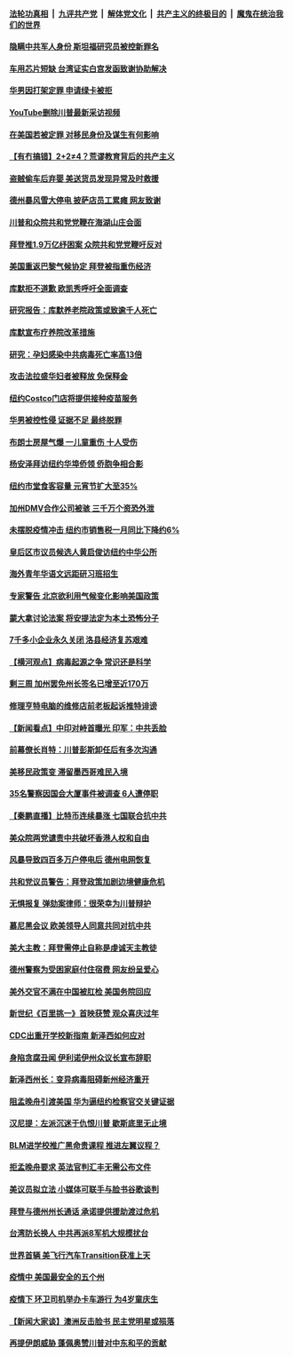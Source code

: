 

####  [法轮功真相](../../../../basic/blob/master/README.md?t=02210331) &nbsp;|&nbsp; [九评共产党](../../../../9ping.md/blob/master/README.md?t=02210331) &nbsp;|&nbsp; [解体党文化](../../../../jtdwh.md/blob/master/README.md?t=02210331)  &nbsp;|&nbsp; [共产主义的终极目的](../../../../gczydzjmd.md/blob/master/README.md?t=02210331) &nbsp;|&nbsp; [魔鬼在统治我们的世界](../../../../mgztzwmdsj.md/blob/master/README.md?t=02210331) 

#### [隐瞒中共军人身份 斯坦福研究员被控新罪名](../pages/nsc412/n12764446.md?t=02210331) 

#### [车用芯片短缺 台湾证实白宫发函致谢协助解决](../pages/nsc412/n12764453.md?t=02210331) 

#### [华男因打架定罪 申请绿卡被拒](../pages/nsc412/n12763826.md?t=02210331) 

#### [YouTube删除川普最新采访视频](../pages/nsc412/n12764450.md?t=02210331) 

#### [在美国若被定罪 对移民身份及谋生有何影响](../pages/nsc412/n12763851.md?t=02210331) 

#### [【有冇搞错】2+2≠4？荒谬教育背后的共产主义](../pages/nsc412/n12763590.md?t=02210331) 

#### [盗贼偷车后弃婴 美送货员发现异常及时救援](../pages/nsc412/n12763686.md?t=02210331) 

#### [德州暴风雪大停电 披萨店员工累瘫 网友致谢](../pages/nsc412/n12764238.md?t=02210331) 

#### [川普和众院共和党党鞭在海湖山庄会面](../pages/nsc412/n12763295.md?t=02210331) 

#### [拜登推1.9万亿纾困案 众院共和党党鞭吁反对](../pages/nsc412/n12764054.md?t=02210331) 

#### [美国重返巴黎气候协定 拜登被指重伤经济](../pages/nsc412/n12763889.md?t=02210331) 

#### [库默拒不道歉 欧凯秀呼吁全面调查](../pages/nsc412/n12763800.md?t=02210331) 

#### [研究报告：库默养老院政策或致逾千人死亡](../pages/nsc412/n12763805.md?t=02210331) 

#### [库默宣布疗养院改革措施](../pages/nsc412/n12763803.md?t=02210331) 

#### [研究：孕妇感染中共病毒死亡率高13倍](../pages/nsc412/n12763768.md?t=02210331) 

#### [攻击法拉盛华妇者被释放 免保释金](../pages/nsc412/n12763763.md?t=02210331) 

#### [纽约Costco门店将提供接种疫苗服务](../pages/nsc412/n12763766.md?t=02210331) 

#### [华男被控性侵 证据不足 最终脱罪](../pages/nsc412/n12763854.md?t=02210331) 

#### [布朗士房屋气爆 一儿童重伤 十人受伤](../pages/nsc412/n12763917.md?t=02210331) 

#### [杨安泽拜访纽约华埠侨领 侨胞争相合影](../pages/nsc412/n12763922.md?t=02210331) 

#### [纽约市堂食客容量 元宵节扩大至35%](../pages/nsc412/n12763931.md?t=02210331) 

#### [加州DMV合作公司被骇 三千万个资恐外泄](../pages/nsc412/n12763925.md?t=02210331) 

#### [未摆脱疫情冲击 纽约市销售税一月同比下降约6%](../pages/nsc412/n12763770.md?t=02210331) 

#### [皇后区市议员候选人黄启俊访纽约中华公所](../pages/nsc412/n12763775.md?t=02210331) 

#### [海外青年华语文远距研习班招生](../pages/nsc412/n12763798.md?t=02210331) 

#### [专家警告 北京欲利用气候变化影响美国政策](../pages/nsc412/n12763741.md?t=02210331) 

#### [蒙大拿讨论法案 将安提法定为本土恐怖分子](../pages/nsc412/n12763636.md?t=02210331) 

#### [7千多小企业永久关闭 洛县经济复苏艰难](../pages/nsc412/n12763781.md?t=02210331) 

#### [【横河观点】病毒起源之争 常识还是科学](../pages/nsc412/n12763659.md?t=02210331) 

#### [剩三周 加州罢免州长签名已增至近170万](../pages/nsc412/n12763706.md?t=02210331) 

#### [修理亨特电脑的维修店前老板起诉推特诽谤](../pages/nsc412/n12763623.md?t=02210331) 

#### [【新闻看点】中印对峙首曝光 印军：中共丢脸](../pages/nsc412/n12763495.md?t=02210331) 

#### [前幕僚长肖特：川普彭斯卸任后有多次沟通](../pages/nsc412/n12763242.md?t=02210331) 

#### [美移民政策变 滞留墨西哥难民入境](../pages/nsc412/n12763329.md?t=02210331) 

#### [35名警察因国会大厦事件被调查 6人遭停职](../pages/nsc412/n12763465.md?t=02210331) 

#### [【秦鹏直播】比特币连续暴涨 七国联合抗中共](../pages/nsc412/n12763503.md?t=02210331) 

#### [美众院两党谴责中共破坏香港人权和自由](../pages/nsc412/n12763439.md?t=02210331) 

#### [风暴导致四百多万户停电后 德州电网恢复](../pages/nsc412/n12763455.md?t=02210331) 

#### [共和党议员警告：拜登政策加剧边境健康危机](../pages/nsc412/n12763381.md?t=02210331) 

#### [无惧报复 弹劾案律师：很荣幸为川普辩护](../pages/nsc412/n12763306.md?t=02210331) 

#### [慕尼黑会议 欧美领导人同意共同对抗中共](../pages/nsc412/n12763330.md?t=02210331) 

#### [美大主教：拜登需停止自称是虔诚天主教徒](../pages/nsc412/n12763103.md?t=02210331) 

#### [德州警察为受困家庭付住宿费 网友纷呈爱心](../pages/nsc412/n12763149.md?t=02210331) 

#### [美外交官不满在中国被肛检 美国务院回应](../pages/nsc412/n12763125.md?t=02210331) 

#### [新世纪《百里挑一》首映获赞 观众喜庆过年](../pages/nsc412/n12763174.md?t=02210331) 

#### [CDC出重开学校新指南 新泽西如何应对](../pages/nsc412/n12763170.md?t=02210331) 

#### [身陷贪腐丑闻 伊利诺伊州众议长宣布辞职](../pages/nsc412/n12762910.md?t=02210331) 

#### [新泽西州长：变异病毒阻碍新州经济重开](../pages/nsc412/n12763127.md?t=02210331) 

#### [阻孟晚舟引渡美国 华为逼纽约检察官交关键证据](../pages/nsc412/n12761654.md?t=02210331) 

#### [汉尼提：左派沉迷于仇恨川普 歇斯底里无止境](../pages/nsc412/n12763004.md?t=02210331) 

#### [BLM进学校推广黑命贵课程 推进左翼议程？](../pages/nsc412/n12761602.md?t=02210331) 

#### [拒孟晚舟要求 英法官判汇丰无需公布文件](../pages/nsc412/n12762895.md?t=02210331) 

#### [美议员拟立法 小媒体可联手与脸书谷歌谈判](../pages/nsc412/n12762888.md?t=02210331) 

#### [拜登与德州州长通话 承诺提供援助渡过危机](../pages/nsc412/n12762786.md?t=02210331) 

#### [台湾防长换人 中共再派8军机大规模扰台](../pages/nsc412/n12762894.md?t=02210331) 

#### [世界首辆 美飞行汽车Transition获准上天](../pages/nsc412/n12762141.md?t=02210331) 

#### [疫情中 美国最安全的五个州](../pages/nsc412/n12762825.md?t=02210331) 

#### [疫情下 环卫司机举办卡车游行 为4岁童庆生](../pages/nsc412/n12761288.md?t=02210331) 

#### [【新闻大家谈】澳洲反击脸书 民主党明星或殒落](../pages/nsc412/n12762758.md?t=02210331) 

#### [再提伊朗威胁 蓬佩奥赞川普对中东和平的贡献](../pages/nsc412/n12762618.md?t=02210331) 

